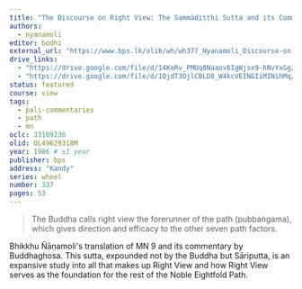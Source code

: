 ```yaml
---
title: "The Discourse on Right View: The Sammādiṭṭhi Sutta and its Commentary"
authors:
  - nyanamoli
editor: bodhi
external_url: "https://www.bps.lk/olib/wh/wh377_Nyanamoli_Discourse-on-Right-View--Sammaditthi-Sutta.html"
drive_links:
  - "https://drive.google.com/file/d/14KeRv_PMUq8Naaov6IgWjsx9-hNvYxGg/view?usp=drive_link"
  - "https://drive.google.com/file/d/1QjdT3OjlCBLD8_W4kcVEINGIiMINihMq/view?usp=drivesdk"
status: featured
course: view
tags:
  - pali-commentaries
  - path
  - mn
oclc: 33109236
olid: OL49629318M
year: 1986 # ±1 year
publisher: bps
address: "Kandy"
series: wheel
number: 337
pages: 53
---
```


> The Buddha calls right view the forerunner of the path (pubbaṅgama), which gives direction and efficacy to the other seven path factors.

Bhikkhu Ñāṇamoli's translation of MN 9 and its commentary by Buddhaghosa. This sutta, expounded not by the Buddha but Sāriputta, is an expansive study into all that makes up Right View and how Right View serves as the foundation for the rest of the Noble Eightfold Path.
